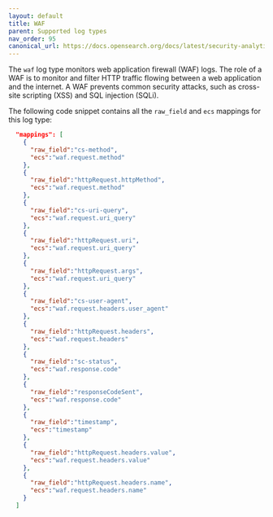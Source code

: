 ```yaml
---
layout: default
title: WAF
parent: Supported log types
nav_order: 95
canonical_url: https://docs.opensearch.org/docs/latest/security-analytics/log-types-reference/waf/
---
```


The `waf` log type monitors web application firewall (WAF) logs. The role of a WAF is to monitor and filter HTTP traffic flowing between a web application and the internet. A WAF prevents common security attacks, such as cross-site scripting (XSS) and SQL injection (SQLi).

The following code snippet contains all the `raw_field` and `ecs` mappings for this log type:

```json
  "mappings": [
    {
      "raw_field":"cs-method",
      "ecs":"waf.request.method"
    },
    {
      "raw_field":"httpRequest.httpMethod",
      "ecs":"waf.request.method"
    },
    {
      "raw_field":"cs-uri-query",
      "ecs":"waf.request.uri_query"
    },
    {
      "raw_field":"httpRequest.uri",
      "ecs":"waf.request.uri_query"
    },
    {
      "raw_field":"httpRequest.args",
      "ecs":"waf.request.uri_query"
    },
    {
      "raw_field":"cs-user-agent",
      "ecs":"waf.request.headers.user_agent"
    },
    {
      "raw_field":"httpRequest.headers",
      "ecs":"waf.request.headers"
    },
    {
      "raw_field":"sc-status",
      "ecs":"waf.response.code"
    },
    {
      "raw_field":"responseCodeSent",
      "ecs":"waf.response.code"
    },
    {
      "raw_field":"timestamp",
      "ecs":"timestamp"
    },
    {
      "raw_field":"httpRequest.headers.value",
      "ecs":"waf.request.headers.value"
    },
    {
      "raw_field":"httpRequest.headers.name",
      "ecs":"waf.request.headers.name"
    }
  ]
```